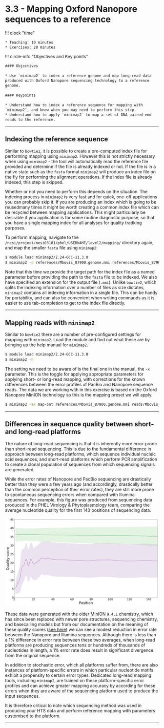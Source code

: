 # 3.3 - Mapping Oxford Nanopore sequences to a reference

!!! clock "time"

    * Teaching: 10 minutes
    * Exercises: 20 minutes

!!! circle-info "Objectives and Key points"

    #### Objectives
    
    * Use `minimap2` to index a reference genome and map long-read data produced with Oxford Nanopore sequencing technology to a reference genome.
    
    #### Keypoints
    
    * Understand how to index a reference sequence for mapping with `minimap2`, and know when you may need to perform this step.
    * Understand how to apply `minimap2` to map a set of DNA paired-end reads to the reference.

---

## Indexing the reference sequence

Similar to `bowtie2`, it is possible to create a pre-computed index file for performing mapping using `minimap2`. However this is not strictly necessary when using `minimap2` - the tool will automatically read the reference file provided and determine if the file is already indexed or not. If the file is in a native state such as the `fasta` format `minimap2` will produce an index file on the fly for performing the alignment operations. If the index file is already indexed, this step is skipped.

Whether or not you need to perform this depends on the situation. The indexing process in `minimap2` is very fast and for quick, one-off applications you can probably skip it. If you are producing an index which is going to be reusedmany times it might be worth creating a common index file which can be recycled between mapping applications. This might particularly be desirable if you application is for some routine diagnostic purpose, so that you have a single mapping index for all analyses for quality tradking purposes.

To perform mapping, navigate to the `/nesi/project/nesi03181/phel/USERNAME/level2/mapping/` directory again, and map the smaller `fasta` file using `minimap2`:
 
```bash
$ module load minimap2/2.24-GCC-11.3.0
$ minimap2 -d references/Mbovis_87900.genome.mmi references/Mbovis_87900.genome.fna
```

Note that this time we provide the target path for the index file as a named parameter before providing the path to the `fasta` file to be indexed. We also have specified an extension for the output file (`.mmi`). Unlike `bowtie2`, which splits the indexing information over a number of files as size dictates, `minimap2` contains all indexing information in a single file. This can be handy for portability, and can also be convenient when writing commands as it is easier to use tab-completion to get to the index file directly.

---

## Mapping reads with `minimap2`

Similar to `bowtie2` there are a number of pre-configured settings for mapping with `minimap2`. Load the module and find out what these are by bringing up the help manual for `minimap2`.

```bash
$ module load minimap2/2.24-GCC-11.3.0
$ minimap2 -h
```

The setting we need to be aware of is the final one in the manual, the `-x` parameter. This is the toggle for applying appropriate parameters for applying short- or long-read mapping, with corrections for the known differences between the error profiles of PacBio and Nanopore sequence reads. The data we are working with in this exercise is based on the Oxford Nanopore MinION technology so this is the mapping preset we will apply.

```bash
$ minimap2 -ax map-ont references/Mbovis_87900.genome.mmi reads/Mbovis_87900.nanopore.fq.gz > Mbovis_87900.genome.nanopore.sam
```

---

## Differences in sequence quality between short- and long-read platforms

The nature of long-read sequencing is that it is inherently more error-prone than short-read sequencing. This is due to the fundamental difference in approach between long-read platforms, which sequence individual nucleic acid sequences, and short-read platforms which perform PCR amplification to create a clonal population of sequences from which sequencing signals are generated.

While the error rates of Nanopore and PacBio sequencing are drastically better than they were a few years ago (and accordingly, drastically better than the common perception of their error rates), they are still more prone to spontaneous sequencing errors when compared with Illumina sequences. For example, this figure was produced from sequencing data produced in the PHEL Virology & Phytoplasmology team, comparing the average nucleotide quality for the first 140 positions of sequencing data.

![Quality compare](../img/level2_33_ont_vs_illumina_quality.png)

These data were generated with the older MinION `9.4.1` chemistry, which has since been replaced with newer pore structures, sequencing chemistry, and basecalling models but from our documentation on the meaning of these quality scores ([see here](../supplementary/fastq_format.md)) we can see a modest reduction in error rate between the Nanopore and Illumina sequences. Although there is less than a 1% difference in error rate between these two averages, when long-read platforms are producing sequences tens or hundreds of thousands of nucleotides in length, a 1% error rate does result in significant divergence from the original sequence.

In addition to stochastic error, which all platforms suffer from, there are also instances of platform-specific errors in which particular nucleotide motifs exhibit a propensity to certain error types. Dedicated long-read mapping tools, including `minimap2`, are trained on these platform-specific error profiles and can achieve greater mapping accuracy by according for these errors when they are aware of the sequencing platform used to produce the input sequences.

It is therefore critical to note which sequencing method was used in producing your HTS data and perform reference mapping with parameters customised to the platform.

---
